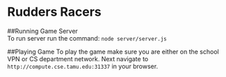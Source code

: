 # Rudders Racers  
##Running Game Server  
To run server run the command: 
`node server/server.js`  
  
##Playing Game
To play the game make sure you are either on the school VPN or CS department network. Next navigate to `http://compute.cse.tamu.edu:31337` in your browser.
